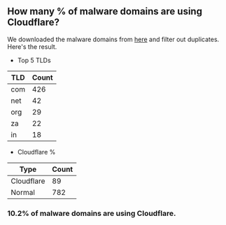 ## How many % of malware domains are using Cloudflare?


We downloaded the malware domains from [here](https://urlhaus.abuse.ch) and filter out duplicates.
Here's the result.


[//]: # (start replacement)


- Top 5 TLDs

| TLD | Count |
| --- | --- |
| com | 426 |
| net | 42 |
| org | 29 |
| za | 22 |
| in | 18 |


- Cloudflare %

| Type | Count |
| --- | --- |
| Cloudflare | 89 |
| Normal | 782 |


### 10.2% of malware domains are using Cloudflare.